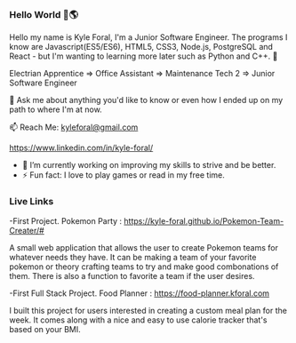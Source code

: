 ### Hello World 👋🌎

Hello my name is Kyle Foral, I'm a Junior Software Engineer. The programs I know are  Javascript(ES5/ES6), HTML5, CSS3, Node.js, PostgreSQL and React - but I'm wanting to learning more later such as Python and C++. 🌱 

Electrian Apprentice => Office Assistant => Maintenance Tech 2 => Junior Software Engineer

💬 Ask me about anything you'd like to know or even how I ended up on my path to where I'm at now.

 📫 Reach Me: 
 kyleforal@gmail.com
 
 https://www.linkedin.com/in/kyle-foral/


- 🔭 I’m currently working on improving my skills to strive and be better.
- ⚡ Fun fact: I love to play games or read in my free time.

 ### Live Links
 -First Project. Pokemon Party : 
  https://kyle-foral.github.io/Pokemon-Team-Creater/#

 A small web application that allows the user to create Pokemon teams for whatever needs they have. It can be making a team of your favorite pokemon or theory crafting teams to try and make good combonations of them. There is also a function to favorite a team if the user desires.

  -First Full Stack Project. Food Planner :
  https://food-planner.kforal.com

 I built this project for users interested in creating a custom meal plan for the week. It comes along with a nice and easy to use calorie tracker that's based on your BMI.

<!--
**kyle-foral/kyle-foral** is a ✨ _special_ ✨ repository because its `README.md` (this file) appears on your GitHub profile.


